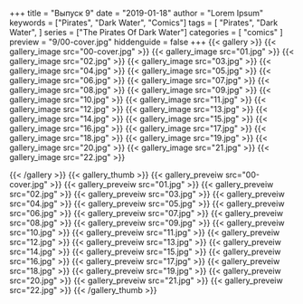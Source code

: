 +++
title = "Выпуск 9"
date = "2019-01-18"
author = "Lorem Ipsum"
keywords = ["Pirates", "Dark Water", "Comics"]
tags = [
    "Pirates", "Dark Water",
]
series = ["The Pirates Of Dark Water"]
categories = [ "comics" ]
preview = "9/00-cover.jpg"
hiddenguide = false
+++
{{< gallery >}}
{{< gallery_image src="00-cover.jpg" >}}
{{< gallery_image src="01.jpg" >}}
{{< gallery_image src="02.jpg" >}}
{{< gallery_image src="03.jpg" >}}
{{< gallery_image src="04.jpg" >}}
{{< gallery_image src="05.jpg" >}}
{{< gallery_image src="06.jpg" >}}
{{< gallery_image src="07.jpg" >}}
{{< gallery_image src="08.jpg" >}}
{{< gallery_image src="09.jpg" >}}
{{< gallery_image src="10.jpg" >}}
{{< gallery_image src="11.jpg" >}}
{{< gallery_image src="12.jpg" >}}
{{< gallery_image src="13.jpg" >}}
{{< gallery_image src="14.jpg" >}}
{{< gallery_image src="15.jpg" >}}
{{< gallery_image src="16.jpg" >}}
{{< gallery_image src="17.jpg" >}}
{{< gallery_image src="18.jpg" >}}
{{< gallery_image src="19.jpg" >}}
{{< gallery_image src="20.jpg" >}}
{{< gallery_image src="21.jpg" >}}
{{< gallery_image src="22.jpg" >}}

{{< /gallery >}}
{{< gallery_thumb >}}
{{< gallery_preveiw src="00-cover.jpg" >}}
{{< gallery_preveiw src="01.jpg" >}}
{{< gallery_preveiw src="02.jpg" >}}
{{< gallery_preveiw src="03.jpg" >}}
{{< gallery_preveiw src="04.jpg" >}}
{{< gallery_preveiw src="05.jpg" >}}
{{< gallery_preveiw src="06.jpg" >}}
{{< gallery_preveiw src="07.jpg" >}}
{{< gallery_preveiw src="08.jpg" >}}
{{< gallery_preveiw src="09.jpg" >}}
{{< gallery_preveiw src="10.jpg" >}}
{{< gallery_preveiw src="11.jpg" >}}
{{< gallery_preveiw src="12.jpg" >}}
{{< gallery_preveiw src="13.jpg" >}}
{{< gallery_preveiw src="14.jpg" >}}
{{< gallery_preveiw src="15.jpg" >}}
{{< gallery_preveiw src="16.jpg" >}}
{{< gallery_preveiw src="17.jpg" >}}
{{< gallery_preveiw src="18.jpg" >}}
{{< gallery_preveiw src="19.jpg" >}}
{{< gallery_preveiw src="20.jpg" >}}
{{< gallery_preveiw src="21.jpg" >}}
{{< gallery_preveiw src="22.jpg" >}}
{{< /gallery_thumb >}}